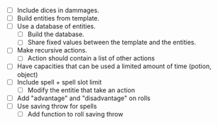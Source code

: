 - [ ] Include dices in dammages.
- [ ] Build entities from template.
- [ ] Use a database of entities.
    - [ ] Build the database.
    - [ ] Share fixed values between the template and the entities.
- [ ] Make recursive actions.
    - [ ] Action should contain a list of other actions
- [ ] Have capacities that can be used a limited amount of time (potion, object)
- [ ] Include spell + spell slot limit
    - [ ] Modify the entitie that take an action
- [ ] Add "advantage" and "disadvantage" on rolls
- [ ] Use saving throw for spells
    - [ ] Add function to roll saving throw
